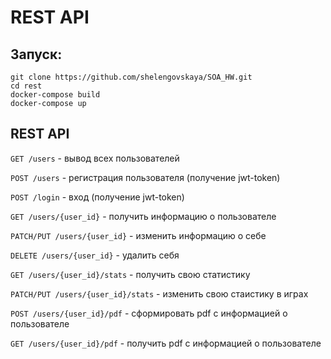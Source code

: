 # REST API

## Запуск:

```
git clone https://github.com/shelengovskaya/SOA_HW.git
cd rest
docker-compose build
docker-compose up
```

## REST API

`GET /users` - вывод всех пользователей

`POST /users` - регистрация пользователя (получение jwt-token)

`POST /login` - вход (получение jwt-token)

`GET /users/{user_id}` - получить информацию о пользователе

`PATCH/PUT /users/{user_id}` - изменить информацию о себе

`DELETE /users/{user_id}` - удалить себя

`GET /users/{user_id}/stats` - получить свою статистику

`PATCH/PUT /users/{user_id}/stats` - изменить свою стаистику в играх

`POST /users/{user_id}/pdf` - сформировать pdf с информацией о пользователе

`GET /users/{user_id}/pdf` - получить pdf с информацией о пользователе
